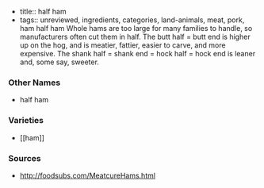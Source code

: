 - title:: half ham
- tags:: unreviewed, ingredients, categories, land-animals, meat, pork, ham
half ham Whole hams are too large for many families to handle, so manufacturers often cut them in half. The butt half = butt end is higher up on the hog, and is meatier, fattier, easier to carve, and more expensive. The shank half = shank end = hock half = hock end is leaner and, some say, sweeter.

### Other Names

* half ham

### Varieties

* [[ham]]

### Sources
* http://foodsubs.com/MeatcureHams.html
